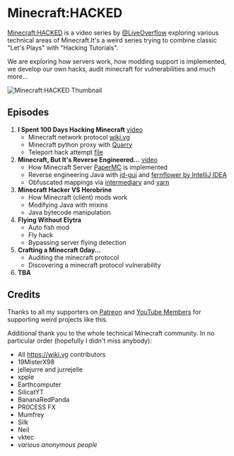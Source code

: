 # Minecraft:HACKED

[Minecraft:HACKED](https://www.youtube.com/playlist?list=PLhixgUqwRTjwvBI-hmbZ2rpkAl4lutnJG) is a video series by [@LiveOverflow](https://twitter.com/LiveOverflow) exploring various technical areas of Minecraft.It's a weird series trying to combine classic "Let's Plays" with "Hacking Tutorials".

We are exploring how servers work, how modding support is implemented, we develop our own hacks, audit minecraft for vulnerabilities and much more...

![Minecraft:HACKED Thumbnail](https://img.youtube.com/vi/Ekcseve-mOg/maxresdefault.jpg)

## Episodes

1. **I Spent 100 Days Hacking Minecraft** [video](https://www.youtube.com/watch?v=Ekcseve-mOg&list=PLhixgUqwRTjwvBI-hmbZ2rpkAl4lutnJG&index=1)
   - Minecraft network protocol [wiki.vg](https://wiki.vg/Protocol)
   - Minecraft python proxy with [Quarry](https://github.com/barneygale/quarry)
   - Teleport hack attempt [file](/01_protocol_proxy/teleport_proxy.py)
2. **Minecraft, But It's Reverse Engineered...** [video](https://www.youtube.com/watch?v=OXdFckukh2I&list=PLhixgUqwRTjwvBI-hmbZ2rpkAl4lutnJG&index=3)
   - How Minecraft Server [PaperMC](https://github.com/PaperMC/Paper) is implemented
   - Reverse engineering Java with [jd-gui](http://java-decompiler.github.io/) and [fernflower by IntelliJ IDEA](https://www.jetbrains.com/idea/)
   - Obfuscated mappings via [intermediary](https://github.com/FabricMC/intermediary) and [yarn](https://github.com/FabricMC/yarn/tree/1.18.2-pre3/mappings/net/minecraft)
3. **Minecraft Hacker VS Herobrine**
   - How Minecraft (client) mods work
   - Modifying Java with mixins
   - Java bytecode manipulation
4. **Flying Without Elytra**
   - Auto fish mod
   - Fly hack
   - Bypassing server flying detection
5. **Crafting a Minecraft 0day...**
   - Auditing the minecraft protocol
   - Discovering a minecraft protocol vulnerability
6. **TBA**

## Credits

Thanks to all my supporters on [Patreon](https://www.patreon.com/liveoverflow) and [YouTube Members](https://www.youtube.com/c/LiveOverflow/join) for supporting weird projects like this.

Additional thank you to the whole technical Minecraft community. In no particular order (hopefully I didn't miss anybody):

- All https://wiki.vg contributors
- 19MisterX98
- jellejurre and jurrejelle
- xpple
- Earthcomputer
- SilicatYT
- BananaRedPanda
- PR0CESS FX
- Mumfrey
- Silk
- Neil
- vktec
- _various anonymous people_
